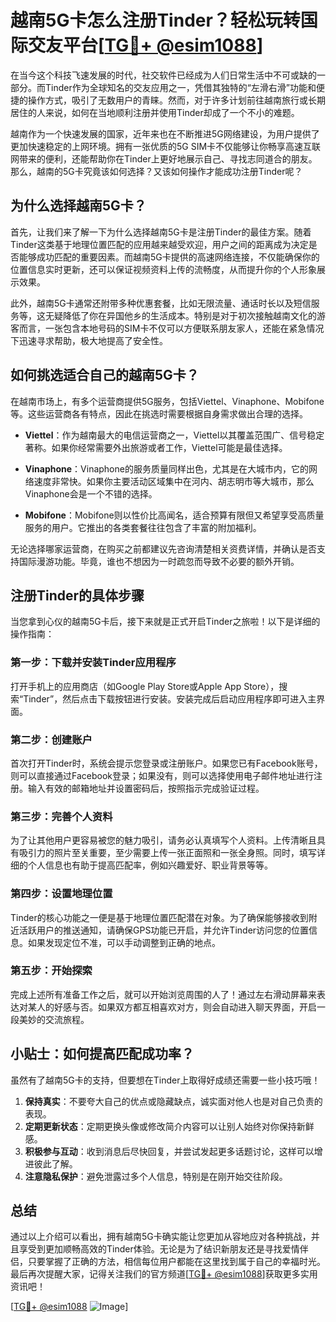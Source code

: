 # 越南5G卡怎么注册Tinder？轻松玩转国际交友平台[[TG💪+ @esim1088](https://t.me/s/esim1088)]

在当今这个科技飞速发展的时代，社交软件已经成为人们日常生活中不可或缺的一部分。而Tinder作为全球知名的交友应用之一，凭借其独特的“左滑右滑”功能和便捷的操作方式，吸引了无数用户的青睐。然而，对于许多计划前往越南旅行或长期居住的人来说，如何在当地顺利注册并使用Tinder却成了一个不小的难题。

越南作为一个快速发展的国家，近年来也在不断推进5G网络建设，为用户提供了更加快速稳定的上网环境。拥有一张优质的5G SIM卡不仅能够让你畅享高速互联网带来的便利，还能帮助你在Tinder上更好地展示自己、寻找志同道合的朋友。那么，越南的5G卡究竟该如何选择？又该如何操作才能成功注册Tinder呢？

## 为什么选择越南5G卡？

首先，让我们来了解一下为什么选择越南5G卡是注册Tinder的最佳方案。随着Tinder这类基于地理位置匹配的应用越来越受欢迎，用户之间的距离成为决定是否能够成功匹配的重要因素。而越南5G卡提供的高速网络连接，不仅能确保你的位置信息实时更新，还可以保证视频资料上传的流畅度，从而提升你的个人形象展示效果。

此外，越南5G卡通常还附带多种优惠套餐，比如无限流量、通话时长以及短信服务等，这无疑降低了你在异国他乡的生活成本。特别是对于初次接触越南文化的游客而言，一张包含本地号码的SIM卡不仅可以方便联系朋友家人，还能在紧急情况下迅速寻求帮助，极大地提高了安全性。

## 如何挑选适合自己的越南5G卡？

在越南市场上，有多个运营商提供5G服务，包括Viettel、Vinaphone、Mobifone等。这些运营商各有特点，因此在挑选时需要根据自身需求做出合理的选择。

- **Viettel**：作为越南最大的电信运营商之一，Viettel以其覆盖范围广、信号稳定著称。如果你经常需要外出旅游或者工作，Viettel可能是最佳选择。
  
- **Vinaphone**：Vinaphone的服务质量同样出色，尤其是在大城市内，它的网络速度非常快。如果你主要活动区域集中在河内、胡志明市等大城市，那么Vinaphone会是一个不错的选择。

- **Mobifone**：Mobifone则以性价比高闻名，适合预算有限但又希望享受高质量服务的用户。它推出的各类套餐往往包含了丰富的附加福利。

无论选择哪家运营商，在购买之前都建议先咨询清楚相关资费详情，并确认是否支持国际漫游功能。毕竟，谁也不想因为一时疏忽而导致不必要的额外开销。

## 注册Tinder的具体步骤

当您拿到心仪的越南5G卡后，接下来就是正式开启Tinder之旅啦！以下是详细的操作指南：

### 第一步：下载并安装Tinder应用程序

打开手机上的应用商店（如Google Play Store或Apple App Store），搜索“Tinder”，然后点击下载按钮进行安装。安装完成后启动应用程序即可进入主界面。

### 第二步：创建账户

首次打开Tinder时，系统会提示您登录或注册账户。如果您已有Facebook账号，则可以直接通过Facebook登录；如果没有，则可以选择使用电子邮件地址进行注册。输入有效的邮箱地址并设置密码后，按照指示完成验证过程。

### 第三步：完善个人资料

为了让其他用户更容易被您的魅力吸引，请务必认真填写个人资料。上传清晰且具有吸引力的照片至关重要，至少需要上传一张正面照和一张全身照。同时，填写详细的个人信息也有助于提高匹配率，例如兴趣爱好、职业背景等等。

### 第四步：设置地理位置

Tinder的核心功能之一便是基于地理位置匹配潜在对象。为了确保能够接收到附近活跃用户的推送通知，请确保GPS功能已开启，并允许Tinder访问您的位置信息。如果发现定位不准，可以手动调整到正确的地点。

### 第五步：开始探索

完成上述所有准备工作之后，就可以开始浏览周围的人了！通过左右滑动屏幕来表达对某人的好感与否。如果双方都互相喜欢对方，则会自动进入聊天界面，开启一段美妙的交流旅程。

## 小贴士：如何提高匹配成功率？

虽然有了越南5G卡的支持，但要想在Tinder上取得好成绩还需要一些小技巧哦！

1. **保持真实**：不要夸大自己的优点或隐藏缺点，诚实面对他人也是对自己负责的表现。
2. **定期更新状态**：定期更换头像或修改简介内容可以让别人始终对你保持新鲜感。
3. **积极参与互动**：收到消息后尽快回复，并尝试发起更多话题讨论，这样可以增进彼此了解。
4. **注意隐私保护**：避免泄露过多个人信息，特别是在刚开始交往阶段。

## 总结

通过以上介绍可以看出，拥有越南5G卡确实能让您更加从容地应对各种挑战，并且享受到更加顺畅高效的Tinder体验。无论是为了结识新朋友还是寻找爱情伴侣，只要掌握了正确的方法，相信每位用户都能在这里找到属于自己的幸福时光。最后再次提醒大家，记得关注我们的官方频道[[TG💪+ @esim1088](https://t.me/s/esim1088)]获取更多实用资讯吧！

[[TG💪+ @esim1088](https://t.me/s/esim1088) ![Image](https://i.postimg.cc/4NQfJmqS/Snipaste-2025-05-13-00-14-12.png)]